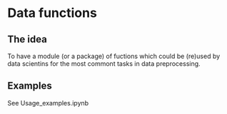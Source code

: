 # Data functions

## The idea


To have a module (or a package) of fuctions which could be (re)used by data scientins for the most commont tasks in data preprocessing.


## Examples


See Usage_examples.ipynb


